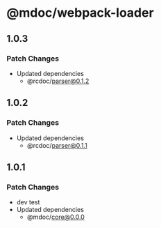 # @mdoc/webpack-loader

## 1.0.3

### Patch Changes

- Updated dependencies
  - @rcdoc/parser@0.1.2

## 1.0.2

### Patch Changes

- Updated dependencies
  - @rcdoc/parser@0.1.1

## 1.0.1

### Patch Changes

- dev test
- Updated dependencies
  - @mdoc/core@0.0.0
